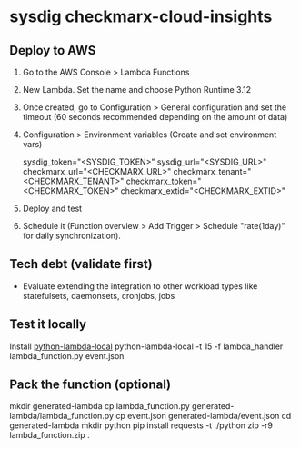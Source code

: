 # sysdig checkmarx-cloud-insights

## Deploy to AWS

1. Go to the AWS Console > Lambda Functions
2. New Lambda. Set the name and choose Python Runtime 3.12
3. Once created, go to Configuration > General configuration and set the timeout (60 seconds recommended depending on the amount of data)
4. Configuration > Environment variables (Create and set environment vars)

    sysdig_token="<SYSDIG_TOKEN>"
    sysdig_url="<SYSDIG_URL>"
    checkmarx_url="<CHECKMARX_URL>"
    checkmarx_tenant="<CHECKMARX_TENANT>"
    checkmarx_token="<CHECKMARX_TOKEN>"
    checkmarx_extid="<CHECKMARX_EXTID>"

5. Deploy and test
6. Schedule it (Function overview > Add Trigger > Schedule "rate(1day)" for daily synchronization).


## Tech debt (validate first)
- Evaluate extending the integration to other workload types like statefulsets, daemonsets, cronjobs, jobs 

## Test it locally
Install [python-lambda-local](https://pypi.org/project/python-lambda-local/)
python-lambda-local -t 15 -f lambda_handler lambda_function.py event.json


## Pack the function (optional)
mkdir generated-lambda
cp lambda_function.py generated-lambda/lambda_function.py
cp event.json generated-lambda/event.json
cd generated-lambda
mkdir python
pip install requests -t ./python
zip -r9 lambda_function.zip .
